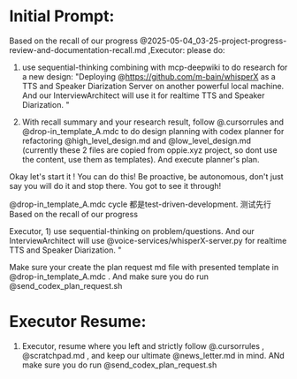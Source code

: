 
# Initial Prompt:

Based on the recall of our progress @2025-05-04_03-25-project-progress-review-and-documentation-recall.md ,Executor: please do:
1) use sequential-thinking combining with  mcp-deepwiki to do research  for a new design:  "Deploying @https://github.com/m-bain/whisperX  as a TTS and Speaker Diarization Server on another powerful local machine. And our InterviewArchitect will use it for realtime TTS and Speaker Diarization. "

2) With recall summary and your research result,  follow @.cursorrules and @drop-in_template_A.mdc   to do design planning with codex planner for refactoring @high_level_design.md  and @low_level_design.md (currently these 2 files are copied from oppie.xyz project, so dont use the content, use them as templates). And execute planner's plan.

Okay let's start it ! You can do this! Be proactive, be autonomous, don't just say you will do it and stop there. You got to see it through!

@drop-in_template_A.mdc  cycle 都是test-driven-development. 测试先行
Based on the recall of our progress 

Executor, 1) use sequential-thinking on problem/questions. And our InterviewArchitect will use @voice-services/whisperX-server.py   for realtime TTS and Speaker Diarization. "

Make sure your create the plan request md file with presented template in @drop-in_template_A.mdc . And make sure you do run @send_codex_plan_request.sh 


# Executor Resume:
1. Executor, resume where you left and strictly follow @.cursorrules , @scratchpad.md , and keep our ultimate @news_letter.md in mind. ANd make sure you do run @send_codex_plan_request.sh 

